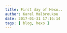 ```yaml
---
title: First day of Hexo..
author: Karel Malbroukou
date: 2017-01-31 17:16:14
tags: [ blog, hexo ]
---
```

